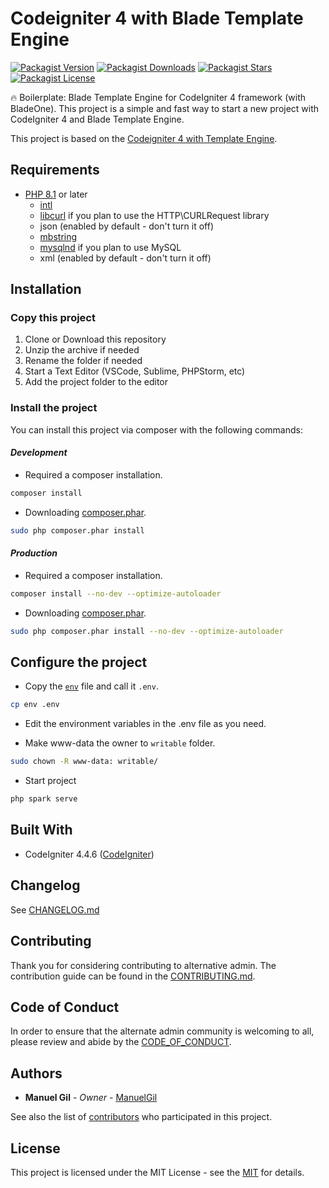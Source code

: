 # Codeigniter 4 with Blade Template Engine

[![Packagist Version](https://img.shields.io/packagist/v/manuelgil/ci4-blade?style=for-the-badge&logo=packagist)](https://packagist.org/packages/manuelgil/ci4-blade)
[![Packagist Downloads](https://img.shields.io/packagist/dt/manuelgil/ci4-blade?style=for-the-badge&logo=packagist)](https://packagist.org/packages/manuelgil/ci4-blade)
[![Packagist Stars](https://img.shields.io/packagist/stars/manuelgil/ci4-blade?style=for-the-badge&logo=github)](https://github.com/ManuelGil/ci4-blade)
[![Packagist License](https://img.shields.io/packagist/l/manuelgil/ci4-blade?style=for-the-badge&logo=github)](https://github.com/ManuelGil/ci4-blade/blob/main/LICENSE)

🔥 Boilerplate: Blade Template Engine for CodeIgniter 4 framework (with BladeOne). This project is a simple and fast way to start a new project with CodeIgniter 4 and Blade Template Engine.

This project is based on the [Codeigniter 4 with Template Engine](https://github.com/ManuelGil/ci4-template-engine).

## Requirements

- [PHP 8.1](https://www.php.net/releases/8_1_0.php) or later
  - [intl](http://php.net/manual/en/intl.requirements.php)
  - [libcurl](http://php.net/manual/en/curl.requirements.php) if you plan to use the HTTP\CURLRequest library
  - json (enabled by default - don't turn it off)
  - [mbstring](http://php.net/manual/en/mbstring.installation.php)
  - [mysqlnd](http://php.net/manual/en/mysqlnd.install.php) if you plan to use MySQL
  - xml (enabled by default - don't turn it off)

## Installation

### Copy this project

1. Clone or Download this repository
2. Unzip the archive if needed
3. Rename the folder if needed
4. Start a Text Editor (VSCode, Sublime, PHPStorm, etc)
5. Add the project folder to the editor

### Install the project

You can install this project via composer with the following commands:

#### _Development_

- Required a composer installation.

```bash
composer install
```

- Downloading [composer.phar](https://getcomposer.org/download/).

```bash
sudo php composer.phar install
```

#### _Production_

- Required a composer installation.

```bash
composer install --no-dev --optimize-autoloader
```

- Downloading [composer.phar](https://getcomposer.org/download/).

```bash
sudo php composer.phar install --no-dev --optimize-autoloader
```

## Configure the project

- Copy the [`env`](./env) file and call it `.env`.

```bash
cp env .env
```

- Edit the environment variables in the .env file as you need.

- Make www-data the owner to `writable` folder.

```bash
sudo chown -R www-data: writable/
```

- Start project

```bash
php spark serve
```

## Built With

- CodeIgniter 4.4.6 ([CodeIgniter](https://www.codeigniter.com/download))

## Changelog

See [CHANGELOG.md](./CHANGELOG.md)

## Contributing

Thank you for considering contributing to alternative admin. The contribution guide can be found in the [CONTRIBUTING.md](./.github/CONTRIBUTING.md).

## Code of Conduct

In order to ensure that the alternate admin community is welcoming to all, please review and abide by the [CODE_OF_CONDUCT](./.github/CODE_OF_CONDUCT.md).

## Authors

- **Manuel Gil** - _Owner_ - [ManuelGil](https://github.com/ManuelGil)

See also the list of [contributors](https://github.com/ManuelGil/ci4-blade/contributors)
who participated in this project.

## License

This project is licensed under the MIT License - see the [MIT](https://opensource.org/licenses/MIT) for details.
